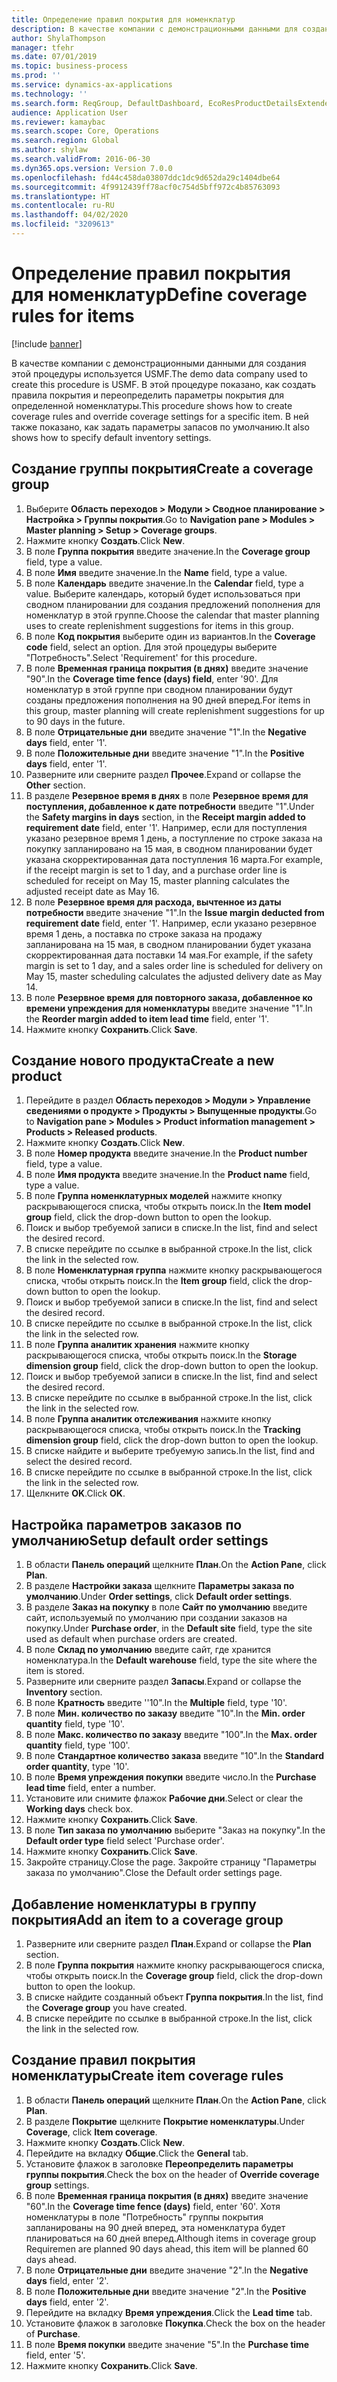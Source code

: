```yaml
---
title: Определение правил покрытия для номенклатур
description: В качестве компании с демонстрационными данными для создания этой процедуры используется USMF.
author: ShylaThompson
manager: tfehr
ms.date: 07/01/2019
ms.topic: business-process
ms.prod: ''
ms.service: dynamics-ax-applications
ms.technology: ''
ms.search.form: ReqGroup, DefaultDashboard, EcoResProductDetailsExtended, EcoResProductCreate, InventItemOrderSetup, ReqItemTable
audience: Application User
ms.reviewer: kamaybac
ms.search.scope: Core, Operations
ms.search.region: Global
ms.author: shylaw
ms.search.validFrom: 2016-06-30
ms.dyn365.ops.version: Version 7.0.0
ms.openlocfilehash: fd44c458da03807ddc1dc9d652da29c1404dbe64
ms.sourcegitcommit: 4f9912439ff78acf0c754d5bff972c4b85763093
ms.translationtype: HT
ms.contentlocale: ru-RU
ms.lasthandoff: 04/02/2020
ms.locfileid: "3209613"
---
```

# <a name="define-coverage-rules-for-items"></a><span data-ttu-id="1d7a8-103">Определение правил покрытия для номенклатур</span><span class="sxs-lookup"><span data-stu-id="1d7a8-103">Define coverage rules for items</span></span>

[!include [banner](../../includes/banner.md)]

<span data-ttu-id="1d7a8-104">В качестве компании с демонстрационными данными для создания этой процедуры используется USMF.</span><span class="sxs-lookup"><span data-stu-id="1d7a8-104">The demo data company used to create this procedure is USMF.</span></span> <span data-ttu-id="1d7a8-105">В этой процедуре показано, как создать правила покрытия и переопределить параметры покрытия для определенной номенклатуры.</span><span class="sxs-lookup"><span data-stu-id="1d7a8-105">This procedure shows how to create coverage rules and override coverage settings for a specific item.</span></span> <span data-ttu-id="1d7a8-106">В ней также показано, как задать параметры запасов по умолчанию.</span><span class="sxs-lookup"><span data-stu-id="1d7a8-106">It also shows how to specify default inventory settings.</span></span>


## <a name="create-a-coverage-group"></a><span data-ttu-id="1d7a8-107">Создание группы покрытия</span><span class="sxs-lookup"><span data-stu-id="1d7a8-107">Create a coverage group</span></span>
1. <span data-ttu-id="1d7a8-108">Выберите **Область переходов > Модули > Сводное планирование > Настройка > Группы покрытия**.</span><span class="sxs-lookup"><span data-stu-id="1d7a8-108">Go to **Navigation pane > Modules > Master planning > Setup > Coverage groups**.</span></span>
2. <span data-ttu-id="1d7a8-109">Нажмите кнопку **Создать**.</span><span class="sxs-lookup"><span data-stu-id="1d7a8-109">Click **New**.</span></span>
3. <span data-ttu-id="1d7a8-110">В поле **Группа покрытия** введите значение.</span><span class="sxs-lookup"><span data-stu-id="1d7a8-110">In the **Coverage group** field, type a value.</span></span>
4. <span data-ttu-id="1d7a8-111">В поле **Имя** введите значение.</span><span class="sxs-lookup"><span data-stu-id="1d7a8-111">In the **Name** field, type a value.</span></span>
5. <span data-ttu-id="1d7a8-112">В поле **Календарь** введите значение.</span><span class="sxs-lookup"><span data-stu-id="1d7a8-112">In the **Calendar** field, type a value.</span></span> <span data-ttu-id="1d7a8-113">Выберите календарь, который будет использоваться при сводном планировании для создания предложений пополнения для номенклатур в этой группе.</span><span class="sxs-lookup"><span data-stu-id="1d7a8-113">Choose the calendar that master planning uses to create replenishment suggestions for items in this group.</span></span>  
6. <span data-ttu-id="1d7a8-114">В поле **Код покрытия** выберите один из вариантов.</span><span class="sxs-lookup"><span data-stu-id="1d7a8-114">In the **Coverage code** field, select an option.</span></span> <span data-ttu-id="1d7a8-115">Для этой процедуры выберите "Потребность".</span><span class="sxs-lookup"><span data-stu-id="1d7a8-115">Select 'Requirement' for this procedure.</span></span>  
7. <span data-ttu-id="1d7a8-116">В поле **Временная граница покрытия (в днях)** введите значение "90".</span><span class="sxs-lookup"><span data-stu-id="1d7a8-116">In the **Coverage time fence (days) field**, enter '90'.</span></span> <span data-ttu-id="1d7a8-117">Для номенклатур в этой группе при сводном планировании будут созданы предложения пополнения на 90 дней вперед.</span><span class="sxs-lookup"><span data-stu-id="1d7a8-117">For items in this group, master planning will create replenishment suggestions for up to 90 days in the future.</span></span>  
8. <span data-ttu-id="1d7a8-118">В поле **Отрицательные дни** введите значение "1".</span><span class="sxs-lookup"><span data-stu-id="1d7a8-118">In the **Negative days** field, enter '1'.</span></span>
9. <span data-ttu-id="1d7a8-119">В поле **Положительные дни** введите значение "1".</span><span class="sxs-lookup"><span data-stu-id="1d7a8-119">In the **Positive days** field, enter '1'.</span></span>
10. <span data-ttu-id="1d7a8-120">Разверните или сверните раздел **Прочее**.</span><span class="sxs-lookup"><span data-stu-id="1d7a8-120">Expand or collapse the **Other** section.</span></span>
11. <span data-ttu-id="1d7a8-121">В разделе **Резервное время в днях** в поле **Резервное время для поступления, добавленное к дате потребности** введите "1".</span><span class="sxs-lookup"><span data-stu-id="1d7a8-121">Under the **Safety margins in days** section, in the **Receipt margin added to requirement date** field, enter '1'.</span></span> <span data-ttu-id="1d7a8-122">Например, если для поступления указано резервное время 1 день, а поступление по строке заказа на покупку запланировано на 15 мая, в сводном планировании будет указана скорректированная дата поступления 16 марта.</span><span class="sxs-lookup"><span data-stu-id="1d7a8-122">For example, if the receipt margin is set to 1 day, and a purchase order line is scheduled for receipt on May 15, master planning calculates the adjusted receipt date as May 16.</span></span>  
12. <span data-ttu-id="1d7a8-123">В поле **Резервное время для расхода, вычтенное из даты потребности** введите значение "1".</span><span class="sxs-lookup"><span data-stu-id="1d7a8-123">In the **Issue margin deducted from requirement date** field, enter '1'.</span></span> <span data-ttu-id="1d7a8-124">Например, если указано резервное время 1 день, а поставка по строке заказа на продажу запланирована на 15 мая, в сводном планировании будет указана скорректированная дата поставки 14 мая.</span><span class="sxs-lookup"><span data-stu-id="1d7a8-124">For example, if the safety margin is set to 1 day, and a sales order line is scheduled for delivery on May 15, master scheduling calculates the adjusted delivery date as May 14.</span></span>  
13. <span data-ttu-id="1d7a8-125">В поле **Резервное время для повторного заказа, добавленное ко времени упреждения для номенклатуры** введите значение "1".</span><span class="sxs-lookup"><span data-stu-id="1d7a8-125">In the **Reorder margin added to item lead time** field, enter '1'.</span></span>
14. <span data-ttu-id="1d7a8-126">Нажмите кнопку **Сохранить**.</span><span class="sxs-lookup"><span data-stu-id="1d7a8-126">Click **Save**.</span></span>

## <a name="create-a-new-product"></a><span data-ttu-id="1d7a8-127">Создание нового продукта</span><span class="sxs-lookup"><span data-stu-id="1d7a8-127">Create a new product</span></span>
1. <span data-ttu-id="1d7a8-128">Перейдите в раздел **Область переходов > Модули > Управление сведениями о продукте > Продукты > Выпущенные продукты**.</span><span class="sxs-lookup"><span data-stu-id="1d7a8-128">Go to **Navigation pane > Modules > Product information management > Products > Released products**.</span></span>
2. <span data-ttu-id="1d7a8-129">Нажмите кнопку **Создать**.</span><span class="sxs-lookup"><span data-stu-id="1d7a8-129">Click **New**.</span></span>
3. <span data-ttu-id="1d7a8-130">В поле **Номер продукта** введите значение.</span><span class="sxs-lookup"><span data-stu-id="1d7a8-130">In the **Product number** field, type a value.</span></span>
4. <span data-ttu-id="1d7a8-131">В поле **Имя продукта** введите значение.</span><span class="sxs-lookup"><span data-stu-id="1d7a8-131">In the **Product name** field, type a value.</span></span>
5. <span data-ttu-id="1d7a8-132">В поле **Группа номенклатурных моделей** нажмите кнопку раскрывающегося списка, чтобы открыть поиск.</span><span class="sxs-lookup"><span data-stu-id="1d7a8-132">In the **Item model group** field, click the drop-down button to open the lookup.</span></span>
6. <span data-ttu-id="1d7a8-133">Поиск и выбор требуемой записи в списке.</span><span class="sxs-lookup"><span data-stu-id="1d7a8-133">In the list, find and select the desired record.</span></span>
7. <span data-ttu-id="1d7a8-134">В списке перейдите по ссылке в выбранной строке.</span><span class="sxs-lookup"><span data-stu-id="1d7a8-134">In the list, click the link in the selected row.</span></span>
8. <span data-ttu-id="1d7a8-135">В поле **Номенклатурная группа** нажмите кнопку раскрывающегося списка, чтобы открыть поиск.</span><span class="sxs-lookup"><span data-stu-id="1d7a8-135">In the **Item group** field, click the drop-down button to open the lookup.</span></span>
9. <span data-ttu-id="1d7a8-136">Поиск и выбор требуемой записи в списке.</span><span class="sxs-lookup"><span data-stu-id="1d7a8-136">In the list, find and select the desired record.</span></span>
10. <span data-ttu-id="1d7a8-137">В списке перейдите по ссылке в выбранной строке.</span><span class="sxs-lookup"><span data-stu-id="1d7a8-137">In the list, click the link in the selected row.</span></span>
11. <span data-ttu-id="1d7a8-138">В поле **Группа аналитик хранения** нажмите кнопку раскрывающегося списка, чтобы открыть поиск.</span><span class="sxs-lookup"><span data-stu-id="1d7a8-138">In the **Storage dimension group** field, click the drop-down button to open the lookup.</span></span>
12. <span data-ttu-id="1d7a8-139">Поиск и выбор требуемой записи в списке.</span><span class="sxs-lookup"><span data-stu-id="1d7a8-139">In the list, find and select the desired record.</span></span>
13. <span data-ttu-id="1d7a8-140">В списке перейдите по ссылке в выбранной строке.</span><span class="sxs-lookup"><span data-stu-id="1d7a8-140">In the list, click the link in the selected row.</span></span>
14. <span data-ttu-id="1d7a8-141">В поле **Группа аналитик отслеживания** нажмите кнопку раскрывающегося списка, чтобы открыть поиск.</span><span class="sxs-lookup"><span data-stu-id="1d7a8-141">In the **Tracking dimension group** field, click the drop-down button to open the lookup.</span></span>
15. <span data-ttu-id="1d7a8-142">В списке найдите и выберите требуемую запись.</span><span class="sxs-lookup"><span data-stu-id="1d7a8-142">In the list, find and select the desired record.</span></span>
16. <span data-ttu-id="1d7a8-143">В списке перейдите по ссылке в выбранной строке.</span><span class="sxs-lookup"><span data-stu-id="1d7a8-143">In the list, click the link in the selected row.</span></span>
17. <span data-ttu-id="1d7a8-144">Щелкните **OK**.</span><span class="sxs-lookup"><span data-stu-id="1d7a8-144">Click **OK**.</span></span>

## <a name="setup-default-order-settings"></a><span data-ttu-id="1d7a8-145">Настройка параметров заказов по умолчанию</span><span class="sxs-lookup"><span data-stu-id="1d7a8-145">Setup default order settings</span></span>
1. <span data-ttu-id="1d7a8-146">В области **Панель операций** щелкните **План**.</span><span class="sxs-lookup"><span data-stu-id="1d7a8-146">On the **Action Pane**, click **Plan**.</span></span>
2. <span data-ttu-id="1d7a8-147">В разделе **Настройки заказа** щелкните **Параметры заказа по умолчанию**.</span><span class="sxs-lookup"><span data-stu-id="1d7a8-147">Under **Order settings**, click **Default order settings**.</span></span>
3. <span data-ttu-id="1d7a8-148">В разделе **Заказ на покупку** в поле **Сайт по умолчанию** введите сайт, используемый по умолчанию при создании заказов на покупку.</span><span class="sxs-lookup"><span data-stu-id="1d7a8-148">Under **Purchase order**, in the **Default site** field, type the site used as default when purchase orders are created.</span></span>
4. <span data-ttu-id="1d7a8-149">В поле **Склад по умолчанию** введите сайт, где хранится номенклатура.</span><span class="sxs-lookup"><span data-stu-id="1d7a8-149">In the **Default warehouse** field, type the site where the item is stored.</span></span>
5. <span data-ttu-id="1d7a8-150">Разверните или сверните раздел **Запасы**.</span><span class="sxs-lookup"><span data-stu-id="1d7a8-150">Expand or collapse the **Inventory** section.</span></span>
6. <span data-ttu-id="1d7a8-151">В поле **Кратность** введите ''10".</span><span class="sxs-lookup"><span data-stu-id="1d7a8-151">In the **Multiple** field, type '10'.</span></span>
7. <span data-ttu-id="1d7a8-152">В поле **Мин. количество по заказу** введите "10".</span><span class="sxs-lookup"><span data-stu-id="1d7a8-152">In the **Min. order quantity** field, type '10'.</span></span>
8. <span data-ttu-id="1d7a8-153">В поле **Макс. количество по заказу** введите "100".</span><span class="sxs-lookup"><span data-stu-id="1d7a8-153">In the **Max. order quantity** field, type '100'.</span></span>
9. <span data-ttu-id="1d7a8-154">В поле **Стандартное количество заказа** введите "10".</span><span class="sxs-lookup"><span data-stu-id="1d7a8-154">In the **Standard order quantity**, type '10'.</span></span>
10. <span data-ttu-id="1d7a8-155">В поле **Время упреждения покупки** введите число.</span><span class="sxs-lookup"><span data-stu-id="1d7a8-155">In the **Purchase lead time** field, enter a number.</span></span>
11. <span data-ttu-id="1d7a8-156">Установите или снимите флажок **Рабочие дни**.</span><span class="sxs-lookup"><span data-stu-id="1d7a8-156">Select or clear the **Working days** check box.</span></span>
12. <span data-ttu-id="1d7a8-157">Нажмите кнопку **Сохранить**.</span><span class="sxs-lookup"><span data-stu-id="1d7a8-157">Click **Save**.</span></span>
13. <span data-ttu-id="1d7a8-158">В поле **Тип заказа по умолчанию** выберите "Заказ на покупку".</span><span class="sxs-lookup"><span data-stu-id="1d7a8-158">In the **Default order type** field select 'Purchase order'.</span></span>
14. <span data-ttu-id="1d7a8-159">Нажмите кнопку **Сохранить**.</span><span class="sxs-lookup"><span data-stu-id="1d7a8-159">Click **Save**.</span></span>
15. <span data-ttu-id="1d7a8-160">Закройте страницу.</span><span class="sxs-lookup"><span data-stu-id="1d7a8-160">Close the page.</span></span> <span data-ttu-id="1d7a8-161">Закройте страницу "Параметры заказа по умолчанию".</span><span class="sxs-lookup"><span data-stu-id="1d7a8-161">Close the Default order settings page.</span></span>  

## <a name="add-an-item-to-a-coverage-group"></a><span data-ttu-id="1d7a8-162">Добавление номенклатуры в группу покрытия</span><span class="sxs-lookup"><span data-stu-id="1d7a8-162">Add an item to a coverage group</span></span>
1. <span data-ttu-id="1d7a8-163">Разверните или сверните раздел **План**.</span><span class="sxs-lookup"><span data-stu-id="1d7a8-163">Expand or collapse the **Plan** section.</span></span>
2. <span data-ttu-id="1d7a8-164">В поле **Группа покрытия** нажмите кнопку раскрывающегося списка, чтобы открыть поиск.</span><span class="sxs-lookup"><span data-stu-id="1d7a8-164">In the **Coverage group** field, click the drop-down button to open the lookup.</span></span>
3. <span data-ttu-id="1d7a8-165">В списке найдите созданный объект **Группа покрытия**.</span><span class="sxs-lookup"><span data-stu-id="1d7a8-165">In the list, find the **Coverage group** you have created.</span></span>
4. <span data-ttu-id="1d7a8-166">В списке перейдите по ссылке в выбранной строке.</span><span class="sxs-lookup"><span data-stu-id="1d7a8-166">In the list, click the link in the selected row.</span></span>

## <a name="create-item-coverage-rules"></a><span data-ttu-id="1d7a8-167">Создание правил покрытия номенклатуры</span><span class="sxs-lookup"><span data-stu-id="1d7a8-167">Create item coverage rules</span></span>
1. <span data-ttu-id="1d7a8-168">В области **Панель операций** щелкните **План**.</span><span class="sxs-lookup"><span data-stu-id="1d7a8-168">On the **Action Pane**, click **Plan**.</span></span>
2. <span data-ttu-id="1d7a8-169">В разделе **Покрытие** щелкните **Покрытие номенклатуры**.</span><span class="sxs-lookup"><span data-stu-id="1d7a8-169">Under **Coverage**, click **Item coverage**.</span></span>
3. <span data-ttu-id="1d7a8-170">Нажмите кнопку **Создать**.</span><span class="sxs-lookup"><span data-stu-id="1d7a8-170">Click **New**.</span></span>
4. <span data-ttu-id="1d7a8-171">Перейдите на вкладку **Общие**.</span><span class="sxs-lookup"><span data-stu-id="1d7a8-171">Click the **General** tab.</span></span>
5. <span data-ttu-id="1d7a8-172">Установите флажок в заголовке **Переопределить параметры группы покрытия**.</span><span class="sxs-lookup"><span data-stu-id="1d7a8-172">Check the box on the header of **Override coverage group** settings.</span></span>
6. <span data-ttu-id="1d7a8-173">В поле **Временная граница покрытия (в днях)** введите значение "60".</span><span class="sxs-lookup"><span data-stu-id="1d7a8-173">In the **Coverage time fence (days)** field, enter '60'.</span></span> <span data-ttu-id="1d7a8-174">Хотя номенклатуры в поле "Потребность" группы покрытия запланированы на 90 дней вперед, эта номенклатура будет планироваться на 60 дней вперед.</span><span class="sxs-lookup"><span data-stu-id="1d7a8-174">Although items in coverage group Requiremen are planned 90 days ahead, this item will be planned 60 days ahead.</span></span>  
7. <span data-ttu-id="1d7a8-175">В поле **Отрицательные дни** введите значение "2".</span><span class="sxs-lookup"><span data-stu-id="1d7a8-175">In the **Negative days** field, enter '2'.</span></span>
8. <span data-ttu-id="1d7a8-176">В поле **Положительные дни** введите значение "2".</span><span class="sxs-lookup"><span data-stu-id="1d7a8-176">In the **Positive days** field, enter '2'.</span></span>
9. <span data-ttu-id="1d7a8-177">Перейдите на вкладку **Время упреждения**.</span><span class="sxs-lookup"><span data-stu-id="1d7a8-177">Click the **Lead time** tab.</span></span>
10. <span data-ttu-id="1d7a8-178">Установите флажок в заголовке **Покупка**.</span><span class="sxs-lookup"><span data-stu-id="1d7a8-178">Check the box on the header of **Purchase**.</span></span>
11. <span data-ttu-id="1d7a8-179">В поле **Время покупки** введите значение "5".</span><span class="sxs-lookup"><span data-stu-id="1d7a8-179">In the **Purchase time** field, enter '5'.</span></span>
12. <span data-ttu-id="1d7a8-180">Нажмите кнопку **Сохранить**.</span><span class="sxs-lookup"><span data-stu-id="1d7a8-180">Click **Save**.</span></span>

